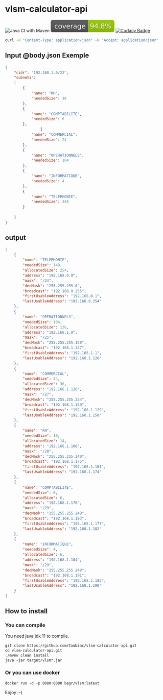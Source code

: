 # vlsm-calculator-api

![Java CI with Maven](https://github.com/Coubiac/vlsm-calculator-api/workflows/Java%20CI%20with%20Maven/badge.svg)
![Code Coverage](https://raw.githubusercontent.com/Coubiac/vlsm-calculator-api/main/.github/badges/jacoco.svg)
[![Codacy Badge](https://api.codacy.com/project/badge/Grade/dd9f8446c28645e9988b2b04bae2eb98)](https://app.codacy.com/gh/Coubiac/vlsm-calculator-api?utm_source=github.com&utm_medium=referral&utm_content=Coubiac/vlsm-calculator-api&utm_campaign=Badge_Grade)

```bash
curl -H "Content-Type: application/json" -H "Accept: application/json" --data @body.json http://localhost:8080/
```

## Input @body.json Exemple
```json
{
    "cidr": "192.168.1.0/23",
    "subnets": 
    [
        {
            "name": "RH",
            "neededSize": 10
        },
        {
            "name": "COMPTABILITE",
            "neededSize": 6
        },
                {
            "name": "COMMERCIAL",
            "neededSize": 24
        },
        {
            "name": "OPERATIONNELS",
            "neededSize": 104
        },
        {
            "name": "INFORMATIQUE",
            "neededSize": 4
        },
        {
            "name": "TELEPHONIE",
            "neededSize": 148
        }

    ]
}
```

## output

```json
[
    {
        "name": "TELEPHONIE",
        "neededSize": 148,
        "allocatedSize": 254,
        "address": "192.168.0.0",
        "mask": "/24",
        "decMask": "255.255.255.0",
        "broadcast": "192.168.0.255",
        "firstUsableAddress": "192.168.0.1",
        "lastUsableAddress": "192.168.0.254"
    },
    {
        "name": "OPERATIONNELS",
        "neededSize": 104,
        "allocatedSize": 126,
        "address": "192.168.1.0",
        "mask": "/25",
        "decMask": "255.255.255.128",
        "broadcast": "192.168.1.127",
        "firstUsableAddress": "192.168.1.1",
        "lastUsableAddress": "192.168.1.126"
    },
    {
        "name": "COMMERCIAL",
        "neededSize": 24,
        "allocatedSize": 30,
        "address": "192.168.1.128",
        "mask": "/27",
        "decMask": "255.255.255.224",
        "broadcast": "192.168.1.159",
        "firstUsableAddress": "192.168.1.129",
        "lastUsableAddress": "192.168.1.158"
    },
    {
        "name": "RH",
        "neededSize": 10,
        "allocatedSize": 14,
        "address": "192.168.1.160",
        "mask": "/28",
        "decMask": "255.255.255.240",
        "broadcast": "192.168.1.175",
        "firstUsableAddress": "192.168.1.161",
        "lastUsableAddress": "192.168.1.174"
    },
    {
        "name": "COMPTABILITE",
        "neededSize": 6,
        "allocatedSize": 6,
        "address": "192.168.1.176",
        "mask": "/29",
        "decMask": "255.255.255.248",
        "broadcast": "192.168.1.183",
        "firstUsableAddress": "192.168.1.177",
        "lastUsableAddress": "192.168.1.182"
    },
    {
        "name": "INFORMATIQUE",
        "neededSize": 4,
        "allocatedSize": 6,
        "address": "192.168.1.184",
        "mask": "/29",
        "decMask": "255.255.255.248",
        "broadcast": "192.168.1.191",
        "firstUsableAddress": "192.168.1.185",
        "lastUsableAddress": "192.168.1.190"
    }
]
```

## How to install

### You can compile
You need java jdk 11 to compile.
```shell
git clone https://github.com/Coubiac/vlsm-calculator-api.git
cd vlsm-calculator-api.git
./mvnw clean install
java -jar target/vlsm*.jar
```
### Or you can use docker
```shell
docker run -d -p 8080:8080 begr/vlsm:latest
```

Enjoy ;-)
